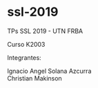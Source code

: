 # ssl-2019
TPs SSL 2019 - UTN FRBA

Curso K2003

Integrantes:

Ignacio Angel
Solana Azcurra  
Christian  Makinson
